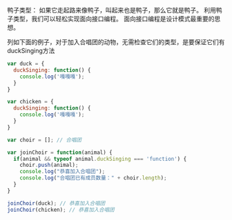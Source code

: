 鸭子类型：
如果它走起路来像鸭子，叫起来也是鸭子，那么它就是鸭子。
利用鸭子类型，我们可以轻松实现面向接口编程。
面向接口编程是设计模式最重要的思想。

列如下面的例子，对于加入合唱团的动物，无需检查它们的类型，是要保证它们有duckSinging方法
```javascript
var duck = {
  duckSinging: function() {
    console.log('嘎嘎嘎');
  }
}

var chicken = {
  duckSinging: function() {
    console.log('嘎嘎嘎');
  }
}

var choir = []; // 合唱团

var joinChoir = function(animal) {
  if(animal && typeof animal.duckSinging === 'function') {
    choir.push(animal);
    console.log("恭喜加入合唱团");
    console.log("合唱团已有成员数量：" + choir.length);
  }
}

joinChoir(duck); // 恭喜加入合唱团
joinChoir(chicken); // 恭喜加入合唱团
```
